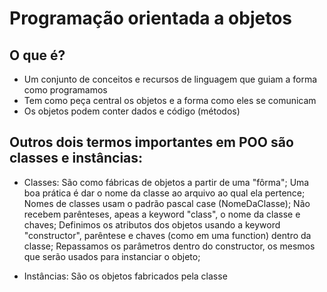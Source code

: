 # Programação orientada a objetos

## O que é?
- Um conjunto de conceitos e recursos de linguagem que guiam
a forma como programamos
- Tem como peça central os objetos e a forma como eles se comunicam
- Os objetos podem conter dados e código (métodos)

## Outros dois termos importantes em POO são classes e instâncias:
- Classes: 
São como fábricas de objetos a partir de uma "fôrma";
Uma boa prática é dar o nome da classe ao arquivo ao qual ela pertence;
Nomes de classes usam o padrão pascal case (NomeDaClasse);
Não recebem parênteses, apeas a keyword "class", o nome da classe e chaves;
Definimos os atributos dos objetos usando a keyword "constructor", parêntese e chaves (como em uma function)
dentro da classe;
Repassamos os parâmetros dentro do constructor, os mesmos que serão usados para instanciar o objeto;


- Instâncias: 
São os objetos fabricados pela classe